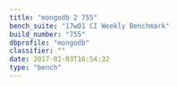 ```yaml
---
title: "mongodb 2 755"
bench_suite: "17w01 CI Weekly Benchmark"
build_number: "755"
dbprofile: "mongodb"
classifier: ""
date: 2017-01-03T16:54:32
type: "bench"
---
```

